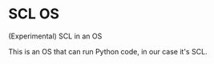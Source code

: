 # SCL OS
(Experimental) SCL in an OS

This is an OS that can run Python code, in our case it's SCL.
